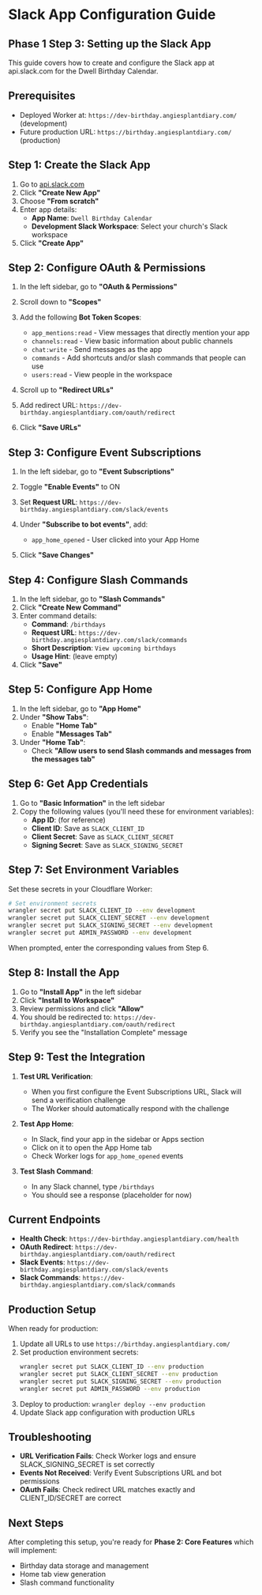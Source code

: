 # Slack App Configuration Guide

## Phase 1 Step 3: Setting up the Slack App

This guide covers how to create and configure the Slack app at api.slack.com for the Dwell Birthday Calendar.

## Prerequisites

- Deployed Worker at: `https://dev-birthday.angiesplantdiary.com/` (development)
- Future production URL: `https://birthday.angiesplantdiary.com/` (production)

## Step 1: Create the Slack App

1. Go to [api.slack.com](https://api.slack.com/apps)
2. Click **"Create New App"**
3. Choose **"From scratch"**
4. Enter app details:
   - **App Name**: `Dwell Birthday Calendar`
   - **Development Slack Workspace**: Select your church's Slack workspace
5. Click **"Create App"**

## Step 2: Configure OAuth & Permissions

1. In the left sidebar, go to **"OAuth & Permissions"**
2. Scroll down to **"Scopes"**
3. Add the following **Bot Token Scopes**:
   - `app_mentions:read` - View messages that directly mention your app
   - `channels:read` - View basic information about public channels  
   - `chat:write` - Send messages as the app
   - `commands` - Add shortcuts and/or slash commands that people can use
   - `users:read` - View people in the workspace

4. Scroll up to **"Redirect URLs"**
5. Add redirect URL: `https://dev-birthday.angiesplantdiary.com/oauth/redirect`
6. Click **"Save URLs"**

## Step 3: Configure Event Subscriptions

1. In the left sidebar, go to **"Event Subscriptions"**
2. Toggle **"Enable Events"** to ON
3. Set **Request URL**: `https://dev-birthday.angiesplantdiary.com/slack/events`
4. Under **"Subscribe to bot events"**, add:
   - `app_home_opened` - User clicked into your App Home

5. Click **"Save Changes"**

## Step 4: Configure Slash Commands

1. In the left sidebar, go to **"Slash Commands"**
2. Click **"Create New Command"**
3. Enter command details:
   - **Command**: `/birthdays`
   - **Request URL**: `https://dev-birthday.angiesplantdiary.com/slack/commands`
   - **Short Description**: `View upcoming birthdays`
   - **Usage Hint**: (leave empty)
4. Click **"Save"**

## Step 5: Configure App Home

1. In the left sidebar, go to **"App Home"**
2. Under **"Show Tabs"**:
   - Enable **"Home Tab"**
   - Enable **"Messages Tab"**
3. Under **"Home Tab"**:
   - Check **"Allow users to send Slash commands and messages from the messages tab"**

## Step 6: Get App Credentials

1. Go to **"Basic Information"** in the left sidebar
2. Copy the following values (you'll need these for environment variables):
   - **App ID**: (for reference)
   - **Client ID**: Save as `SLACK_CLIENT_ID`
   - **Client Secret**: Save as `SLACK_CLIENT_SECRET` 
   - **Signing Secret**: Save as `SLACK_SIGNING_SECRET`

## Step 7: Set Environment Variables

Set these secrets in your Cloudflare Worker:

```bash
# Set environment secrets
wrangler secret put SLACK_CLIENT_ID --env development
wrangler secret put SLACK_CLIENT_SECRET --env development  
wrangler secret put SLACK_SIGNING_SECRET --env development
wrangler secret put ADMIN_PASSWORD --env development
```

When prompted, enter the corresponding values from Step 6.

## Step 8: Install the App

1. Go to **"Install App"** in the left sidebar
2. Click **"Install to Workspace"**
3. Review permissions and click **"Allow"**
4. You should be redirected to: `https://dev-birthday.angiesplantdiary.com/oauth/redirect`
5. Verify you see the "Installation Complete" message

## Step 9: Test the Integration

1. **Test URL Verification**: 
   - When you first configure the Event Subscriptions URL, Slack will send a verification challenge
   - The Worker should automatically respond with the challenge

2. **Test App Home**:
   - In Slack, find your app in the sidebar or Apps section
   - Click on it to open the App Home tab
   - Check Worker logs for `app_home_opened` events

3. **Test Slash Command**:
   - In any Slack channel, type `/birthdays`
   - You should see a response (placeholder for now)

## Current Endpoints

- **Health Check**: `https://dev-birthday.angiesplantdiary.com/health`
- **OAuth Redirect**: `https://dev-birthday.angiesplantdiary.com/oauth/redirect`
- **Slack Events**: `https://dev-birthday.angiesplantdiary.com/slack/events`
- **Slack Commands**: `https://dev-birthday.angiesplantdiary.com/slack/commands`

## Production Setup

When ready for production:

1. Update all URLs to use `https://birthday.angiesplantdiary.com/`
2. Set production environment secrets:
   ```bash
   wrangler secret put SLACK_CLIENT_ID --env production
   wrangler secret put SLACK_CLIENT_SECRET --env production
   wrangler secret put SLACK_SIGNING_SECRET --env production
   wrangler secret put ADMIN_PASSWORD --env production
   ```
3. Deploy to production: `wrangler deploy --env production`
4. Update Slack app configuration with production URLs

## Troubleshooting

- **URL Verification Fails**: Check Worker logs and ensure SLACK_SIGNING_SECRET is set correctly
- **Events Not Received**: Verify Event Subscriptions URL and bot permissions
- **OAuth Fails**: Check redirect URL matches exactly and CLIENT_ID/SECRET are correct

## Next Steps

After completing this setup, you're ready for **Phase 2: Core Features** which will implement:
- Birthday data storage and management
- Home tab view generation
- Slash command functionality